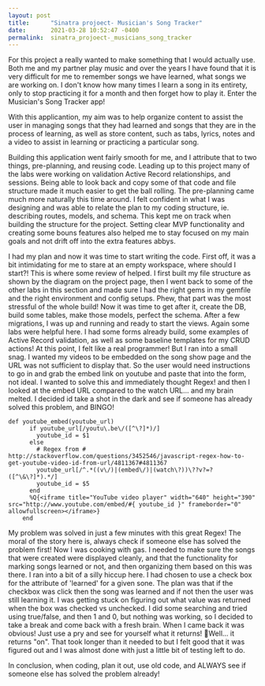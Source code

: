 ```yaml
---
layout: post
title:      "Sinatra projoect- Musician's Song Tracker"
date:       2021-03-28 10:52:47 -0400
permalink:  sinatra_projoect-_musicians_song_tracker
---
```


For this project a really wanted to make something that I would actually use. Both me and my partner play music and 
over the years I have found that it is very difficult for me to remember songs we have learned, what songs we are working on. I don't know how many times I learn a song in its entirety, only to stop practicing it for a month and then forget how to play it. Enter the Musician's Song Tracker app! 

With this applicantion, my aim was to help organize content to assist the user in managing songs that they had learned and songs that they are in the process of learning, as well as store content, such as tabs, lyrics, notes and a video to assist in learning or practicing a particular song.

Building this application went fairly smooth for me, and I attribute that to two things, pre-planning, and reusing code. Leading up to this project many of the labs were working on validation Active Record relationships, and sessions. Being able to look back and copy some of that code and file structure made it much easier to get the ball rolling. The pre-planning came much more naturally this time around. I felt confident in what I was designing and was able to relate the plan to my coding structure, ie. describing routes, models, and schema. This kept me on track when building the structure for the project. Setting clear MVP functionality and creating some bouns features also helped me to stay focused on my main goals and not drift off into the extra features abbys.

I had my plan and now it was time to start writing the code. First off, it was a bit intimidating for me to stare at an empty workspace, where should I start?! This is where some review of helped. I first built my file structure as shown by the diagram on the project page, then I went back to some of the other labs in this section and made sure I had the right gems in my gemfile and the right environment and config setups. Phew, that part was the most stressful of the whole build! Now it was time to get after it, create the DB, build some tables, make those models, perfect the schema. After a few migrations, I was up and running and ready to start the views. Again some labs were helpful here. I had some forms already build, some examples of Active Record validation, as well as some baseline templates for my CRUD actions! At this point, I felt like a real programmer! But I ran into a small snag. I wanted my videos to be embedded on the song show page and the URL was not sufficient to display that. So the user would need instructions to go in and grab the embed link on youtube and paste that into the form, not ideal. I wanted to solve this and immediately thought Regex! and then I looked at the embed URL compared to the watch URL... and my brain melted. I decided id take a shot in the dark and see if someone has already solved this problem, and BINGO!


	def youtube_embed(youtube_url)
          if youtube_url[/youtu\.be\/([^\?]*)/]
            youtube_id = $1
          else
            # Regex from # http://stackoverflow.com/questions/3452546/javascript-regex-how-to-get-youtube-video-id-from-url/4811367#4811367
            youtube_url[/^.*((v\/)|(embed\/)|(watch\?))\??v?=?([^\&\?]*).*/]
            youtube_id = $5
          end
          %Q{<iframe title="YouTube video player" width="640" height="390" src="http://www.youtube.com/embed/#{ youtube_id }" frameborder="0" allowfullscreen></iframe>}
        end 
				
My problem was solved in just a few minutes with this great Regex! The moral of the story here is, always check if someone else has solved the problem first! Now I was cooking with gas. I needed to make sure the songs that were created were displayed cleanly, and that the functionality for marking songs learned or not, and then organizing them based on this was there. I ran into a bit of a silly hiccup here. I had chosen to use a check box for the attribute of 'learned' for a given sone. The plan was that if the checkbox was click then the song was learned and if not then the user was still learning it. I was getting stuck on figuring out what value was returned when the box was checked vs unchecked. I did some searching and tried using true/false, and then 1 and 0, but nothing was working, so I decided to take a break and come back with a fresh brain. When I came back it was obvious! Just use a pry and see for yourself what it returns! 🤦‍Well... it returns "on".  That took longer than it needed to but I felt good that it was figured out and I was almost done with just a little bit of testing left to do.

In conclusion, when coding, plan it out, use old code, and ALWAYS see if someone else has solved the problem already! 

